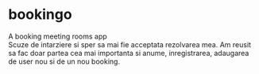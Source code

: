 # bookingo
A booking meeting rooms app                                     
Scuze de intarziere si sper sa mai fie acceptata rezolvarea mea.
Am reusit sa fac doar partea cea mai importanta si anume, inregistrarea, adaugarea de user nou si de un nou booking.
